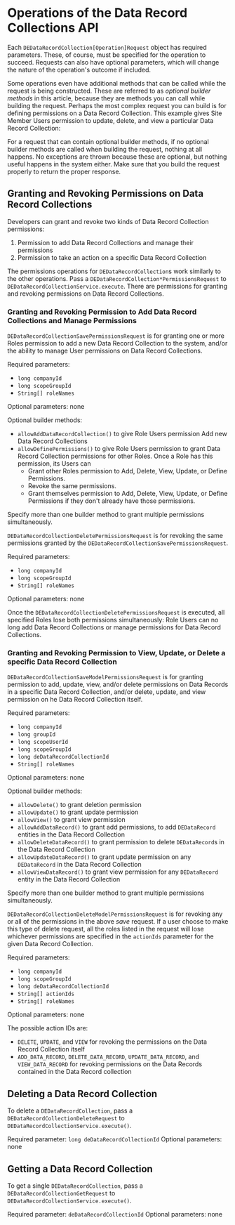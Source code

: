 # Operations of the Data Record Collections API

<!--might want to talk more about the request response structure of the data engine apis in a separate article and keep this article to:
1. what's the operation's purpose
2. what are the required parameters
3. what are the optional parameters
4. what are the optional builder methods
5. what's in the response.
could this cut down on word count?
-->

Each `DEDataRecordCollection[Operation]Request` object has required parameters.
These, of course, must be specified for the operation to succeed. Requests can
also have optional parameters, which will change the nature of the operation's
outcome if included. 

Some operations even have additional methods that can be called while the
request is being constructed. These are referred to as _optional builder
methods_ in this article, because they are methods you can call while building
the request. Perhaps the most complex request you can build is for defining
permissions on a Data Record Collection. This example gives Site Member Users
permission to update, delete, and view a particular Data Record Collection:

<!--ADD EXAMPLE CODE FROM GDOC-->

For a request that can contain optional builder methods, if no optional builder
methods are called when building the request, nothing at all happens. No
exceptions are thrown because these are optional, but nothing useful happens in
the system either. Make sure that you build the request properly to return the
proper response.

## Granting and Revoking Permissions on Data Record Collections

Developers can grant and revoke two kinds of Data Record Collection permissions:

1.  Permission to add Data Record Collections and manage their permissions
2.  Permission to take an action on a specific Data Record Collection

The permissions operations for `DEDataRecordCollection`s work similarly to the other
operations. Pass a `DEDataRecordCollection*PermissionsRequest` to
`DEDataRecordCollectionService.execute`. There are permissions for granting and
revoking permissions on Data Record Collections.

### Granting and Revoking Permission to Add Data Record Collections and Manage Permissions

`DEDataRecordCollectionSavePermissionsRequest` is for granting one or more Roles
permission to add a new Data Record Collection to the system, and/or the ability to
manage User permissions on Data Record Collections.

Required parameters: 

- `long companyId`
- `long scopeGroupId`
- `String[] roleNames`

Optional parameters: none

Optional builder methods:

- `allowAddDataRecordCollection()` to give Role Users permission Add new Data
    Record Collections
- `allowDefinePermissions()` to give Role Users permission to grant Data
    Record Collection permissions for other Roles. Once a Role has this
    permission, its Users can 
    - Grant other Roles permission to Add, Delete, View, Update, or Define
        Permissions.
    - Revoke the same permissions.
    - Grant themselves permission to Add, Delete, View, Update, or Define
        Permissions if they don't already have those permissions. 

Specify more than one builder method to grant multiple permissions
simultaneously.

`DEDataRecordCollectionDeletePermissionsRequest` is for revoking the same permissions
granted by the `DEDataRecordCollectionSavePermissionsRequest`. 

Required parameters: 

- `long companyId`
- `long scopeGroupId`
- `String[] roleNames`

Optional parameters: none

Once the `DEDataRecordCollectionDeletePermissionsRequest` is executed, all
specified Roles lose both permissions simultaneously: Role Users can no long add
Data Record Collections or manage permissions for Data Record Collections. 

### Granting and Revoking Permission to View, Update, or Delete a specific Data Record Collection

`DEDataRecordCollectionSaveModelPermissionsRequest` is for granting permission
to add, update, view, and/or delete permissions on Data Records in a specific
Data Record Collection, and/or delete, update, and view permission on he Data
Record Collection itself.

Required parameters:

- `long companyId`
- `long groupId`
- `long scopeUserId`
- `long scopeGroupId`
- `long deDataRecordCollectionId`
- `String[] roleNames`

Optional parameters: none

Optional builder methods:

- `allowDelete()` to grant deletion permission
- `allowUpdate()` to grant update permission
- `allowView()` to grant view permission
- `allowAddDataRecord()` to grant add permissions, to add `DEDataRecord`
    entities in the Data Record Collection
- `allowDeleteDataRecord()` to grant permission to delete `DEDataRecord`s in
    the Data Record Collection
- `allowUpdateDataRecord()` to grant update permission on any `DEDataRecord`
    in the Data Record Collection
- `allowViewDataRecord()` to grant view permission for any `DEDataRecord` entity
    in the Data Record Collection

Specify more than one builder method to grant multiple permissions
simultaneously.

`DEDataRecordCollectionDeleteModelPermissionsRequest` is for revoking any or all
of the permissions in the above _save_ request. If a user choose to make this
type of delete request, all the roles listed in the request will lose whichever
permissions are specified in the `actionIds` parameter for the given Data Record
Collection.

Required parameters:

- `long companyId`
- `long scopeGroupId`
- `long deDataRecordCollectionId`
- `String[] actionIds`
- `String[] roleNames`

Optional parameters: none

The possible action IDs are: 
- `DELETE`, `UPDATE`, and `VIEW` for revoking the permissions on the Data Record
    Collection itself
- `ADD_DATA_RECORD`, `DELETE_DATA_RECORD`, `UPDATE_DATA_RECORD`, and
    `VIEW_DATA_RECORD` for revoking permissions on the Data Records contained in
    the Data Record collection

## Deleting a Data Record Collection

To delete a `DEDataRecordCollection`, pass a `DEDataRecordCollectionDeleteRequest` to
`DEDataRecordCollectionService.execute()`.

Required parameter: `long deDataRecordCollectionId`
Optional parameters: none

## Getting a Data Record Collection

To get a single `DEDataRecordCollection`, pass a `DEDataRecordCollectionGetRequest` to
`DEDataRecordCollectionService.execute()`.

Required parameter: `deDataRecordCollectionId`
Optional parameters: none

